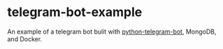 # telegram-bot-example
An example of a telegram bot bulit with [python-telegram-bot](https://github.com/python-telegram-bot/python-telegram-bot), MongoDB, and Docker.
